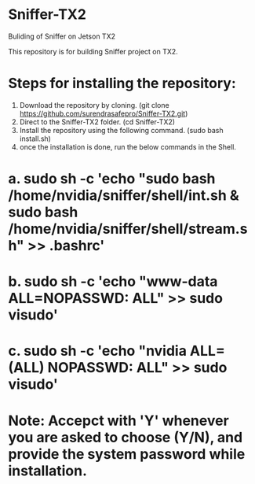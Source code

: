 # Sniffer-TX2
Buliding of Sniffer on Jetson TX2

This repository is for building Sniffer project on TX2.

# Steps for installing the repository:
  1. Download the repository by cloning. (git clone https://github.com/surendrasafepro/Sniffer-TX2.git)
  2. Direct to the Sniffer-TX2 folder. (cd Sniffer-TX2)
  3. Install the repository using the following command. (sudo bash install.sh)
  4. once the installation is done, run the below commands in the Shell.
# a. sudo sh -c 'echo "sudo bash /home/nvidia/sniffer/shell/int.sh & sudo bash /home/nvidia/sniffer/shell/stream.sh" >> .bashrc'
# b. sudo sh -c 'echo "www-data ALL=NOPASSWD: ALL" >> sudo visudo'
# c. sudo sh -c 'echo "nvidia ALL=(ALL) NOPASSWD: ALL" >> sudo visudo'
# Note: Accepct with 'Y' whenever you are asked to choose (Y/N), and provide the system password while installation.
